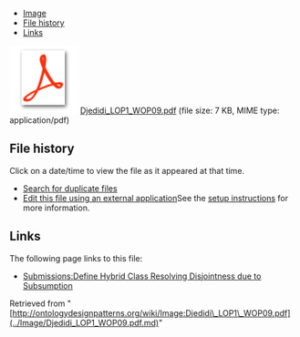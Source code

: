 * [Image](../Image/Djedidi_LOP1_WOP09.pdf.md#file)
* [File history](../Image/Djedidi_LOP1_WOP09.pdf.md#filehistory)
* [Links](../Image/Djedidi_LOP1_WOP09.pdf.md#filelinks)

[![](../skins/common/images/icons/fileicon-pdf.png)](../Image/Djedidi_LOP1_WOP09.pdf.md "Djedidi LOP1 WOP09.pdf")
[Djedidi\_LOP1\_WOP09.pdf](../images/d/d4/Djedidi_LOP1_WOP09.pdf "Djedidi LOP1 WOP09.pdf")‎  (file size: 7 KB, MIME type: application/pdf)





## File history

Click on a date/time to view the file as it appeared at that time.



  
* [Search for duplicate files](http://ontologydesignpatterns.org/wiki/Special:FileDuplicateSearch/Djedidi_LOP1_WOP09.pdf "Special:FileDuplicateSearch/Djedidi LOP1 WOP09.pdf")
* [Edit this file using an external application](http://ontologydesignpatterns.org/wiki/index.php?title=Image:Djedidi_LOP1_WOP09.pdf&action=edit&externaledit=true&mode=file "Image:Djedidi LOP1 WOP09.pdf")See the [setup instructions](http://www.mediawiki.org/wiki/Manual:External_editors "http://www.mediawiki.org/wiki/Manual:External_editors") for more information.

## Links



The following page links to this file:


* [Submissions:Define Hybrid Class Resolving Disjointness due to Subsumption](../Submissions/Define_Hybrid_Class_Resolving_Disjointness_due_to_Subsumption.md "Submissions:Define Hybrid Class Resolving Disjointness due to Subsumption")


Retrieved from "[http://ontologydesignpatterns.org/wiki/Image:Djedidi\_LOP1\_WOP09.pdf](../Image/Djedidi_LOP1_WOP09.pdf.md)"